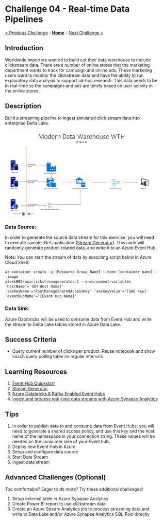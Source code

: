 # Challenge 04 - Real-time Data Pipelines

[< Previous Challenge](./Challenge-03.md) - **[Home](../README.md)** - [Next Challenge >](./Challenge-05.md)

## Introduction

Worldwide importers wanted to build out their data warehouse to include clickstream data.  There are a number of online stores that the marketing department wants to track for campaign and online ads.  These marketing users want to monitor the clickstream data and have the ability to run exploratory data analysis to support ad-hoc research.  This data needs to be in real-time so the campaigns and ads are timely based on user activity in the online stores.

## Description

Build a streaming pipeline to ingest simulated click stream data into enterprise Delta Lake.

![The Solution diagram is described in the text following this diagram.](../Coach/images/Challenge4.png)

### Data Source: 
In order to generate the source data stream for this exercise, you will need to execute sample .Net application ([Stream Generator](https://github.com/alexkarasek/ClickStreamGenerator)).  This code will randomly generate product related data, and write it to an Azure Event Hub.

Note: You can start the stream of data by executing script below in Azure Cloud Shell:

``` 
az container create -g [Resource Group Name] --name [container name] --image
alexk002/wwiclickstreamgenerator:1 --environment-variables 'hostName'='[EH Host Name]'
'sasKeyName'='RootManageSharedAccessKey' 'sasKeyValue'='[SAS Key]' 'eventHubName'='[Event Hub Name]' 
```

### Data Sink:
Azure Databricks will be used to consume data from Event Hub and write the stream to Delta Lake tables stored in Azure Data Lake.

## Success Criteria

- Query current number of clicks per product.  Reuse notebook and show coach query polling table on regular intervals

## Learning Resources

1. [Event Hub Quickstart](https://docs.microsoft.com/en-us/azure/event-hubs/event-hubs-create)
1. [Stream Generator](https://github.com/alexkarasek/ClickStreamGenerator)
1. [Azure Databricks & Kafka Enabled Event Hubs](https://techblog.fexcofts.com/2019/01/17/azure-databricks-kafka-enabled-event-hubs/)
1. [Ingest and process real-time data streams with Azure Synapse Analytics](https://www.mssqltips.com/sqlservertip/6748/real-time-data-streams-azure-synapse-analytics/)

## Tips

1. In order to publish data to and consume data from Event Hubs, you will need to generate a shared access policy, and use this key and the host name of the namespace in your connection string.  These values will be needed on the consumer side of your Event hub.
1. Deploy new Event Hub in Azure
1. Setup and configure data source
1. Start Data Stream
1. Ingest data stream

## Advanced Challenges (Optional)

Too comfortable?  Eager to do more?  Try these additional challenges!

1. Setup external table in Azure Synapse Analytics
1. Create Power BI report to use clickstream data
1. Create an Azure Stream Analytics job to process streaming data and write to Data Lake and/or Azure Synapse Analytics SQL Pool directly
